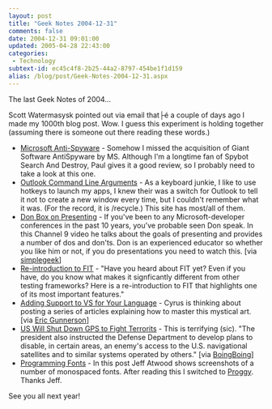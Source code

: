 ```yaml
---
layout: post
title: "Geek Notes 2004-12-31"
comments: false
date: 2004-12-31 09:01:00
updated: 2005-04-28 22:43:00
categories:
 - Technology
subtext-id: ec45c4f8-2b25-44a2-8797-454be1f1d159
alias: /blog/post/Geek-Notes-2004-12-31.aspx
---
```



The last Geek Notes of 2004...

Scott Watermasysk pointed out via email that├é a couple of days ago I made my 1000th blog post. Wow. I guess this experiment is holding together (assuming there is someone out there reading these words.)

  * [Microsoft Anti-Spyware](http://www.winsupersite.com/reviews/ms_antispyware_preview.asp) - Somehow I missed the acquisition of Giant Software AntiSpyware by MS. Although I'm a longtime fan of Spybot Search And Destroy, Paul gives it a good review, so I probably need to take a look at this one.
  * [Outlook Command Line Arguments](http://www.outlook-tips.net/howto/commandlines.htm) - As a keyboard junkie, I like to use hotkeys to launch my apps, I knew their was a switch for Outlook to tell it not to create a new window every time, but I couldn't remember what it was. (For the record, it is /recycle.) This site has most/all of them.
  * [Don Box on Presenting](http://channel9.msdn.com/ShowPost.aspx?PostID=31792) - If you've been to any Microsoft-developer conferences in the past 10 years, you've probable seen Don speak. In this Channel 9 video he talks about the goals of presenting and provides a number of dos and don'ts. Don is an experienced educator so whether you like him or not, if you do presentations you need to watch this. [via [simplegeek](http://www.simplegeek.com/permalink.aspx/96582b46-684b-4daf-a8b9-90ee437d2efc)]
  * [Re-introduction to FIT](http://www.artima.com/weblogs/viewpost.jsp?thread=67373) - "Have you heard about FIT yet? Even if you have, do you know what makes it signficantly different from other testing frameworks? Here is a re-introduction to FIT that highlights one of its most important features."
  * [Adding Support to VS for Your Language](http://blogs.msdn.com/cyrusn/archive/2004/12/15/316617.aspx) - Cyrus is thinking about posting a series of articles explaining how to master this mystical art. [via [Eric Gunnerson](http://blogs.msdn.com/ericgu/archive/2004/12/16/318020.aspx)]
  * [US Will Shut Down GPS to Fight Terrorits](http://cnn.netscape.cnn.com/ns/news/story.jsp?id=2004121521290001739682&dt=20041215212900&w=APO&coview=) - This is terrifying (sic). "The president also instructed the Defense Department to develop plans to disable, in certain areas, an enemy's access to the U.S. navigational satellites and to similar systems operated by others." [via [BoingBoing](http://www.boingboing.net/2004/12/16/us_will_shut_down_gp.html)]
  * [Programming Fonts](http://www.codinghorror.com/blog/archives/000157.html) - In this post Jeff Atwood shows screenshots of a number of monospaced fonts. After reading this I switched to [Proggy](http://www.proggyfonts.com/index.php?menu=download). Thanks Jeff.

See you all next year!
